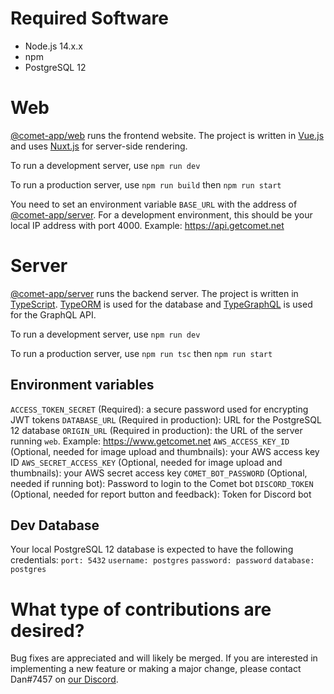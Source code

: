 # Required Software
* Node.js 14.x.x
* npm
* PostgreSQL 12

# Web
[@comet-app/web](https://github.com/comet-app/web) runs the frontend website. The project is written in [Vue.js](https://vuejs.org/) and uses [Nuxt.js](https://nuxtjs.org/) for server-side rendering.

To run a development server, use `npm run dev`

To run a production server, use `npm run build` then `npm run start`

You need to set an environment variable `BASE_URL` with the address of [@comet-app/server](https://github.com/comet-app/server). For a development environment, this should be your local IP address with port 4000. Example: https://api.getcomet.net

# Server
[@comet-app/server](https://github.com/comet-app/server) runs the backend server. The project is written in [TypeScript](https://www.typescriptlang.org/). [TypeORM](https://typeorm.io/#/) is used for the database and [TypeGraphQL](https://typegraphql.com/) is used for the GraphQL API.

To run a development server, use `npm run dev`

To run a production server, use `npm run tsc` then `npm run start`

## Environment variables
`ACCESS_TOKEN_SECRET` (Required): a secure password used for encrypting JWT tokens
`DATABASE_URL` (Required in production): URL for the PostgreSQL 12 database
`ORIGIN_URL` (Required in production): the URL of the server running `web`. Example: https://www.getcomet.net
`AWS_ACCESS_KEY_ID` (Optional, needed for image upload and thumbnails): your AWS access key ID
`AWS_SECRET_ACCESS_KEY` (Optional, needed for image upload and thumbnails): your AWS secret access key
`COMET_BOT_PASSWORD` (Optional, needed if running bot): Password to login to the Comet bot
`DISCORD_TOKEN` (Optional, needed for report button and feedback): Token for Discord bot

## Dev Database
Your local PostgreSQL 12 database is expected to have the following credentials:
`port: 5432`
`username: postgres`
`password: password`
`database: postgres`

# What type of contributions are desired?
Bug fixes are appreciated and will likely be merged. If you are interested in implementing a new feature or making a major change, please contact Dan#7457 on [our Discord](https://discord.gg/NPCMGSm).
